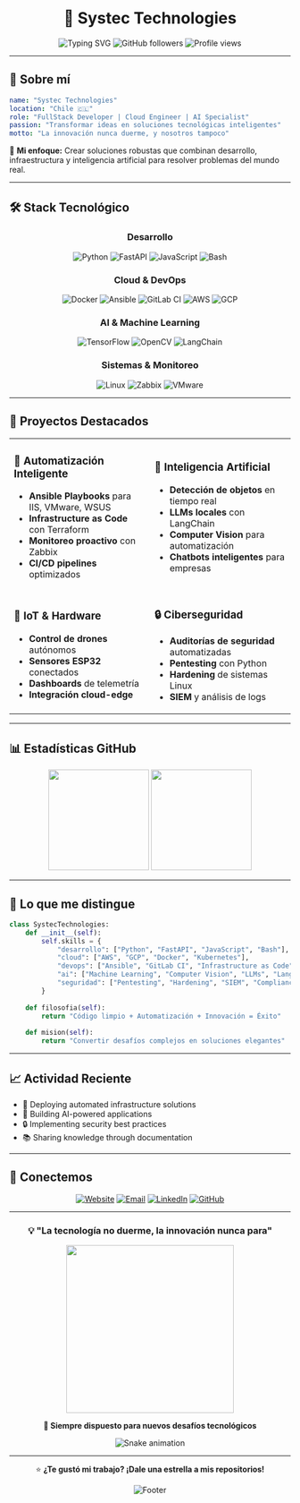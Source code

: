 <div align="center">

# 🚀 Systec Technologies

<img src="https://readme-typing-svg.herokuapp.com?font=Fira+Code&size=22&duration=3000&pause=1000&color=00D4AA&center=true&vCenter=true&width=600&lines=Ingeniero+FullStack+%7C+Cloud+%7C+IA;Desarrollando+el+futuro+con+tecnolog%C3%ADa;Automatizaci%C3%B3n+%E2%80%A2+Innovaci%C3%B3n+%E2%80%A2+Seguridad" alt="Typing SVG" />

<img src="https://img.shields.io/github/followers/systec-technologies?style=social" alt="GitHub followers" />
<img src="https://komarev.com/ghpvc/?username=systec-technologies&color=00d4aa&style=flat" alt="Profile views" />

</div>

---

## 👋 **Sobre mí**

```yaml
name: "Systec Technologies"
location: "Chile 🇨🇱"
role: "FullStack Developer | Cloud Engineer | AI Specialist"
passion: "Transformar ideas en soluciones tecnológicas inteligentes"
motto: "La innovación nunca duerme, y nosotros tampoco"
```

🎯 **Mi enfoque:** Crear soluciones robustas que combinan desarrollo, infraestructura y inteligencia artificial para resolver problemas del mundo real.

---

## 🛠️ **Stack Tecnológico**

<div align="center">

### **Desarrollo**
![Python](https://img.shields.io/badge/Python-3776AB?style=for-the-badge&logo=python&logoColor=white)
![FastAPI](https://img.shields.io/badge/FastAPI-009688?style=for-the-badge&logo=fastapi&logoColor=white)
![JavaScript](https://img.shields.io/badge/JavaScript-F7DF1E?style=for-the-badge&logo=javascript&logoColor=black)
![Bash](https://img.shields.io/badge/Bash-4EAA25?style=for-the-badge&logo=gnu-bash&logoColor=white)

### **Cloud & DevOps**
![Docker](https://img.shields.io/badge/Docker-2496ED?style=for-the-badge&logo=docker&logoColor=white)
![Ansible](https://img.shields.io/badge/Ansible-EE0000?style=for-the-badge&logo=ansible&logoColor=white)
![GitLab CI](https://img.shields.io/badge/GitLab_CI-FC6D26?style=for-the-badge&logo=gitlab&logoColor=white)
![AWS](https://img.shields.io/badge/AWS-232F3E?style=for-the-badge&logo=amazon-aws&logoColor=white)
![GCP](https://img.shields.io/badge/Google_Cloud-4285F4?style=for-the-badge&logo=google-cloud&logoColor=white)

### **AI & Machine Learning**
![TensorFlow](https://img.shields.io/badge/TensorFlow-FF6F00?style=for-the-badge&logo=tensorflow&logoColor=white)
![OpenCV](https://img.shields.io/badge/OpenCV-27338e?style=for-the-badge&logo=OpenCV&logoColor=white)
![LangChain](https://img.shields.io/badge/LangChain-000000?style=for-the-badge&logo=chainlink&logoColor=white)

### **Sistemas & Monitoreo**
![Linux](https://img.shields.io/badge/Linux-FCC624?style=for-the-badge&logo=linux&logoColor=black)
![Zabbix](https://img.shields.io/badge/Zabbix-CC2936?style=for-the-badge&logo=zabbix&logoColor=white)
![VMware](https://img.shields.io/badge/VMware-607078?style=for-the-badge&logo=vmware&logoColor=white)

</div>

---

## 🎯 **Proyectos Destacados**

<table>
<tr>
<td width="50%">

### 🤖 **Automatización Inteligente**
- **Ansible Playbooks** para IIS, VMware, WSUS
- **Infrastructure as Code** con Terraform
- **Monitoreo proactivo** con Zabbix
- **CI/CD pipelines** optimizados

</td>
<td width="50%">

### 🧠 **Inteligencia Artificial**
- **Detección de objetos** en tiempo real
- **LLMs locales** con LangChain
- **Computer Vision** para automatización
- **Chatbots inteligentes** para empresas

</td>
</tr>
<tr>
<td width="50%">

### 🚁 **IoT & Hardware**
- **Control de drones** autónomos
- **Sensores ESP32** conectados
- **Dashboards** de telemetría
- **Integración cloud-edge**

</td>
<td width="50%">

### 🔒 **Ciberseguridad**
- **Auditorías de seguridad** automatizadas
- **Pentesting** con Python
- **Hardening** de sistemas Linux
- **SIEM** y análisis de logs

</td>
</tr>
</table>

---

## 📊 **Estadísticas GitHub**

<div align="center">

<img height="180em" src="https://github-readme-stats.vercel.app/api?username=systec-technologies&show_icons=true&theme=tokyonight&include_all_commits=true&count_private=true"/>
<img height="180em" src="https://github-readme-stats.vercel.app/api/top-langs/?username=systec-technologies&layout=compact&langs_count=8&theme=tokyonight"/>

</div>

---

## 🌟 **Lo que me distingue**

```python
class SystecTechnologies:
    def __init__(self):
        self.skills = {
            "desarrollo": ["Python", "FastAPI", "JavaScript", "Bash"],
            "cloud": ["AWS", "GCP", "Docker", "Kubernetes"],
            "devops": ["Ansible", "GitLab CI", "Infrastructure as Code"],
            "ai": ["Machine Learning", "Computer Vision", "LLMs", "LangChain"],
            "seguridad": ["Pentesting", "Hardening", "SIEM", "Compliance"]
        }
        
    def filosofia(self):
        return "Código limpio + Automatización + Innovación = Éxito"
        
    def mision(self):
        return "Convertir desafíos complejos en soluciones elegantes"
```

---

## 📈 **Actividad Reciente**

<!--START_SECTION:activity-->
- 🚀 Deploying automated infrastructure solutions
- 🤖 Building AI-powered applications  
- 🔒 Implementing security best practices
- 📚 Sharing knowledge through documentation
<!--END_SECTION:activity-->

---

## 🤝 **Conectemos**

<div align="center">

[![Website](https://img.shields.io/badge/🌐_Website-systec.cl-00d4aa?style=for-the-badge)](https://systec.cl)
[![Email](https://img.shields.io/badge/📧_Email-contacto@systec.cl-00d4aa?style=for-the-badge)](mailto:contacto@systec.cl)
[![LinkedIn](https://img.shields.io/badge/💼_LinkedIn-Systec_Technologies-0077b5?style=for-the-badge&logo=linkedin)](https://linkedin.com/in/systectech)
[![GitHub](https://img.shields.io/badge/⭐_GitHub-Sígueme-171515?style=for-the-badge&logo=github)](https://github.com/systec-technologies)

</div>

---

<div align="center">

### 💡 **"La tecnología no duerme, la innovación nunca para"**

<img src="https://media.giphy.com/media/L1R1tvI9svkIWwpVYr/giphy.gif" width="300"/>

**🎯 Siempre dispuesto para nuevos desafíos tecnológicos**

![Snake animation](https://github.com/systec-technologies/systec-technologies/blob/output/github-contribution-grid-snake.svg)

---

⭐ **¿Te gustó mi trabajo? ¡Dale una estrella a mis repositorios!**

![Footer](https://capsule-render.vercel.app/api?type=waving&color=00d4aa&height=100&section=footer)

</div>
